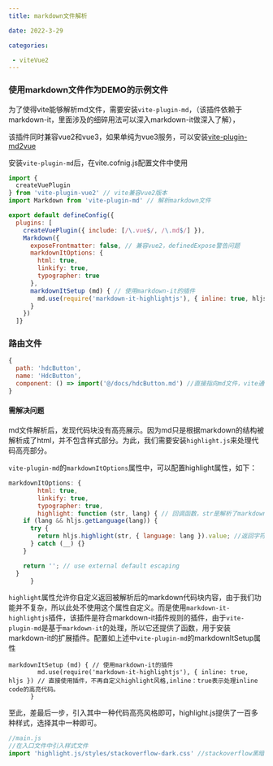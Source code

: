 ```yaml
---
title: markdown文件解析

date: 2022-3-29

categories:

 - viteVue2
---
```


### 使用markdown文件作为DEMO的示例文件

为了使得vite能够解析md文件，需要安装`vite-plugin-md`，（该插件依赖于markdown-it，里面涉及的细碎用法可以深入markdown-it做深入了解），

该插件同时兼容vue2和vue3，如果单纯为vue3服务，可以安装[vite-plugin-md2vue](https://github.com/WangXueZhi/vite-plugin-md2vue)

安装`vite-plugin-md`后，在vite.cofnig.js配置文件中使用

```js
import {
  createVuePlugin
} from 'vite-plugin-vue2' // vite兼容vue2版本
import Markdown from 'vite-plugin-md' // 解析markdown文件

export default defineConfig({
  plugins: [
    createVuePlugin({ include: [/\.vue$/, /\.md$/] }),
    Markdown({
      exposeFrontmatter: false, // 兼容vue2，definedExpose警告问题
      markdownItOptions: {
        html: true,
        linkify: true,
        typographer: true
      },
      markdownItSetup (md) { // 使用markdown-it的插件
        md.use(require('markdown-it-highlightjs'), { inline: true, hljs }) // 直接使用插件，不再自定义highlight风格
      }
    })
  ]}
```

### 路由文件

```js
{
  path: 'hdcButton',
  name: 'HdcButton',
  component: () => import('@/docs/hdcButton.md') //直接指向md文件，vite通过vite-plugin-md解析
}
```



#### 需解决问题

md文件解析后，发现代码块没有高亮展示。因为md只是根据markdown的结构被解析成了html，并不包含样式部分。为此，我们需要安装`highlight.js`来处理代码高亮部分。

`vite-plugin-md`的`markdownItOptions`属性中，可以配置highlight属性，如下：

```js
markdownItOptions: {
        html: true,
        linkify: true,
        typographer: true,
        highlight: function (str, lang) { // 回调函数，str是解析了markdown code block后的字符串，lang是代码块语言，即 markdown语法的```javascript/html/json 中的语言
    if (lang && hljs.getLanguage(lang)) {
      try {
        return hljs.highlight(str, { language: lang }).value; //返回字符串，此处是把md解析的字符串内容丢给highlight处理，并指定语言后返回，返回的字符串为被highlight处理过的html（各种包含class的html代码），然后另外引入highlight提供的众多样式文件中的一种风格，即可展示高亮。
      } catch (__) {}
    }

    return ''; // use external default escaping
  }
      }
```



`highlight`属性允许你自定义返回被解析后的markdown代码块内容，由于我们功能并不复杂，所以此处不使用这个属性自定义。而是使用`markdown-it-highlightjs`插件，该插件是符合markdown-it插件规则的插件，由于`vite-plugin-md`是基于`markdown-it`的处理，所以它还提供了函数，用于安装markdown-it的扩展插件。配置如上述中`vite-plugin-md`的markdownItSetup属性

```
markdownItSetup (md) { // 使用markdown-it的插件
        md.use(require('markdown-it-highlightjs'), { inline: true, hljs }) // 直接使用插件，不再自定义highlight风格,inline：true表示处理inline code的高亮代码。
      }
```



至此，差最后一步，引入其中一种代码高亮风格即可，highlight.js提供了一百多种样式，选择其中一种即可。

```js
//main.js
//在入口文件中引入样式文件
import 'highlight.js/styles/stackoverflow-dark.css' //stackoverflow黑暗风格
```



